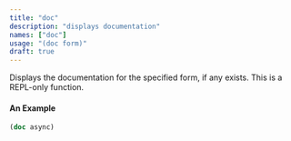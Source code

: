 ```yaml
---
title: "doc"
description: "displays documentation"
names: ["doc"]
usage: "(doc form)"
draft: true
---
```

Displays the documentation for the specified form, if any exists. This is a REPL-only function.

#### An Example

```clojure
(doc async)
```
